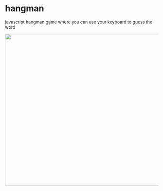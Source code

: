 # hangman
javascript hangman game where you can use your keyboard to guess the word

<img src = "https://j.gifs.com/36g1Gn.gif" width = "700" height = "500" align = "center">
